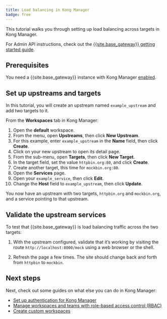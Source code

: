 ```yaml
---
title: Load balancing in Kong Manager
badge: free
---
```


This tutorial walks you through setting up load balancing across targets in Kong Manager.

For Admin API instructions, check out the [{{site.base_gateway}} getting started guide](/gateway/latest/get-started/load-balancing/).

## Prerequisites

You need a {{site.base_gateway}} instance with Kong Manager [enabled](/gateway/{{page.kong_version}}/kong-manager/enable/).

## Set up upstreams and targets

In this tutorial, you will create an upstream named `example_upstream` and add two targets to it.

From the **Workspaces** tab in Kong Manager:

1. Open the **default** workspace.
2. From the menu, open **Upstreams**, then click **New Upstream**.
3. For this example, enter `example_upstream` in the **Name** field, then click **Create**.
4. Click on your new upstream to open its detail page.
5. From the sub-menu, open **Targets**, then click **New Target**.
6. In the target field, set the value `httpbin.org:80`, and click **Create**.
7. Create another target, this time for `mockbin.org:80`.
8. Open the **Services** page.
9. Open your `example_service`, then click **Edit**.
10. Change the **Host** field to `example_upstream`, then click **Update**.

You now have an upstream with two targets, `httpbin.org` and `mockbin.org`, and a service pointing to that upstream.

## Validate the upstream services

To test that {{site.base_gateway}} is load balancing traffic across the two targets: 

1. With the upstream configured, validate that it’s working by visiting the route `http://localhost:8000/mock` using a web browser or the shell.

2. Refresh the page a few times. The site should change back and forth from `httpbin` to `mockbin`.

## Next steps

Next, check out some guides on what else you can do in Kong Manager:
* [Set up authentication for Kong Manager](/gateway/{{page.kong_version}}/kong-manager/auth/)
* [Manage workspaces and teams with role-based access control (RBAC)](/gateway/{{page.kong_version}}/kong-manager/auth/workspaces-and-teams/)
* [Create custom workspaces](/gateway/{{page.kong_version}}/kong-manager/workspaces/)
